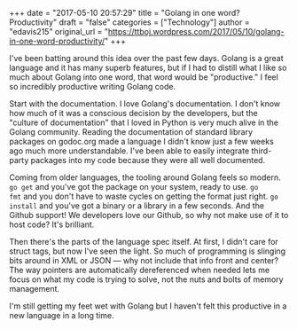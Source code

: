 +++
date = "2017-05-10 20:57:29"
title = "Golang in one word? Productivity"
draft = "false"
categories = ["Technology"]
author = "edavis215"
original_url = "https://ttboj.wordpress.com/2017/05/10/golang-in-one-word-productivity/"
+++

I've been batting around this idea over the past few days. Golang is a great language and it has many superb features, but if I had to distill what I like so much about Golang into one word, that word would be "productive." I feel so incredibly productive writing Golang code.

Start with the documentation. I love Golang's documentation. I don't know how much of it was a conscious decision by the developers, but the "culture of documentation" that I loved in Python is very much alive in the Golang community. Reading the documentation of standard library packages on godoc.org made a language I didn't know just a few weeks ago much more understandable. I've been able to easily integrate third-party packages into my code because they were all well documented.

Coming from older languages, the tooling around Golang feels so modern. <code>go get</code> and you've got the package on your system, ready to use. <code>go fmt</code> and you don't have to waste cycles on getting the format just right. <code>go install</code> and you've got a binary or a library in a few seconds. And the Github support! We developers love our Github, so why not make use of it to host code? It's brilliant.

Then there's the parts of the language spec itself. At first, I didn't care for struct tags, but now I've seen the light. So much of programming is slinging bits around in XML or JSON — why not include that info front and center? The way pointers are automatically dereferenced when needed lets me focus on what my code is trying to solve, not the nuts and bolts of memory management.

I'm still getting my feet wet with Golang but I haven't felt this productive in a new language in a long time.

